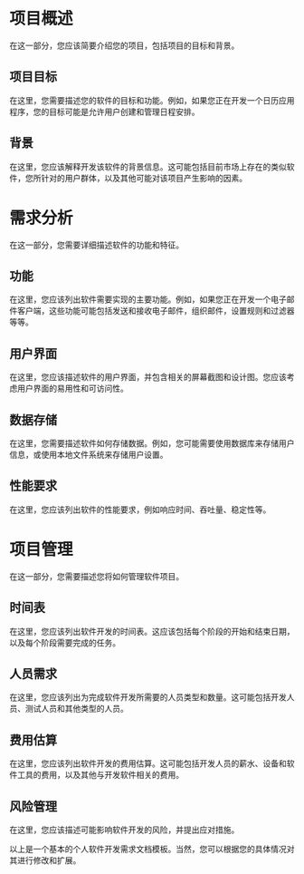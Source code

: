 # 项目概述

在这一部分，您应该简要介绍您的项目，包括项目的目标和背景。

## 项目目标

在这里，您需要描述您的软件的目标和功能。例如，如果您正在开发一个日历应用程序，您的目标可能是允许用户创建和管理日程安排。

## 背景

在这里，您应该解释开发该软件的背景信息。这可能包括目前市场上存在的类似软件，您所针对的用户群体，以及其他可能对该项目产生影响的因素。

# 需求分析

在这一部分，您需要详细描述软件的功能和特征。

## 功能

在这里，您应该列出软件需要实现的主要功能。例如，如果您正在开发一个电子邮件客户端，这些功能可能包括发送和接收电子邮件，组织邮件，设置规则和过滤器等等。

## 用户界面

在这里，您应该描述软件的用户界面，并包含相关的屏幕截图和设计图。您应该考虑用户界面的易用性和可访问性。

## 数据存储

在这里，您需要描述软件如何存储数据。例如，您可能需要使用数据库来存储用户信息，或使用本地文件系统来存储用户设置。

## 性能要求

在这里，您应该列出软件的性能要求，例如响应时间、吞吐量、稳定性等。

# 项目管理

在这一部分，您需要描述您将如何管理软件项目。

## 时间表

在这里，您应该列出软件开发的时间表。这应该包括每个阶段的开始和结束日期，以及每个阶段需要完成的任务。

## 人员需求

在这里，您应该列出为完成软件开发所需要的人员类型和数量。这可能包括开发人员、测试人员和其他类型的人员。

## 费用估算

在这里，您应该列出软件开发的费用估算。这可能包括开发人员的薪水、设备和软件工具的费用，以及其他与开发软件相关的费用。

## 风险管理

在这里，您应该描述可能影响软件开发的风险，并提出应对措施。

以上是一个基本的个人软件开发需求文档模板。当然，您可以根据您的具体情况对其进行修改和扩展。